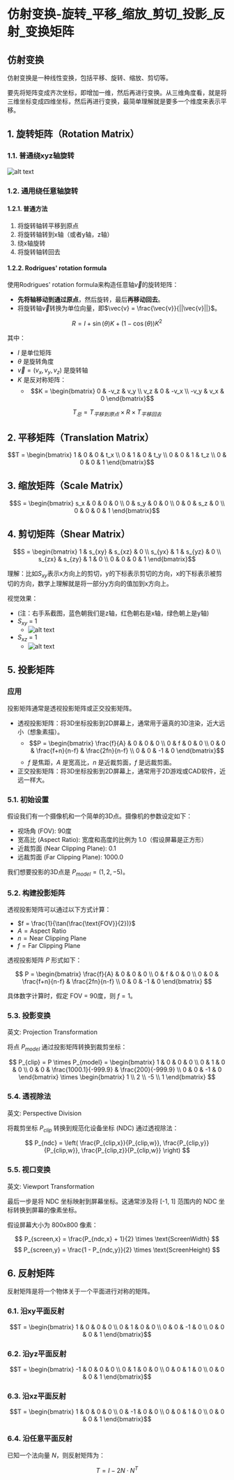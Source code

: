 # 仿射变换-旋转_平移_缩放_剪切_投影_反射_变换矩阵

## 仿射变换

仿射变换是一种线性变换，包括平移、旋转、缩放、剪切等。

要先将矩阵变成齐次坐标，即增加一维，然后再进行变换。从三维角度看，就是将三维坐标变成四维坐标，然后再进行变换，最简单理解就是要多一个维度来表示平移。

## 1. 旋转矩阵（Rotation Matrix）

### 1.1. 普通绕xyz轴旋转

![alt text](_attachments/旋转_平移_缩放_剪切_投影_反射_变换矩阵/image.png)

### 1.2. 通用绕任意轴旋转

#### 1.2.1. 普通方法
1. 将旋转轴转平移到原点
2. 将旋转轴转到x轴（或者y轴，z轴）
3. 绕x轴旋转
4. 将旋转轴转回去

#### 1.2.2. Rodrigues' rotation formula
使用Rodrigues' rotation formula来构造任意轴$\vec{v}$的旋转矩阵：

* **先将轴移动到通过原点**，然后旋转，最后**再移动回去**。
* 将旋转轴$\vec{v}$转换为单位向量，即$\vec{v} = \frac{\vec{v}}{||\vec{v}||}$。

$$R = I + \sin(\theta)K + (1 - \cos(\theta))K^2$$

其中：
* $I$ 是单位矩阵
* $\theta$ 是旋转角度
* $\vec{v} = (v_x, v_y, v_z)$ 是旋转轴
* $K$ 是反对称矩阵：
  * $$K = \begin{bmatrix} 0 & -v_z & v_y \\ v_z & 0 & -v_x \\ -v_y & v_x & 0 \end{bmatrix}$$

$$T_总 = T_{平移到原点} \times R \times T_{平移回去}$$

## 2. 平移矩阵（Translation Matrix）

$$T = \begin{bmatrix} 1 & 0 & 0 & t_x \\ 0 & 1 & 0 & t_y \\ 0 & 0 & 1 & t_z \\ 0 & 0 & 0 & 1 \end{bmatrix}$$

## 3. 缩放矩阵（Scale Matrix）

$$S = \begin{bmatrix} s_x & 0 & 0 & 0 \\ 0 & s_y & 0 & 0 \\ 0 & 0 & s_z & 0 \\ 0 & 0 & 0 & 1 \end{bmatrix}$$

## 4. 剪切矩阵（Shear Matrix）

$$S = \begin{bmatrix} 1 & s_{xy} & s_{xz} & 0 \\ s_{yx} & 1 & s_{yz} & 0 \\ s_{zx} & s_{zy} & 1 & 0 \\ 0 & 0 & 0 & 1 \end{bmatrix}$$

理解：比如$S_{xy}$表示x方向上的剪切，y的下标表示剪切的方向，x的下标表示被剪切的方向，数学上理解就是将一部分y方向的值加到x方向上。

视觉效果：
* (注：右手系截图，蓝色朝我们是z轴，红色朝右是x轴，绿色朝上是y轴)
* $S_{xy}$ = 1
  * ![alt text](_attachments/旋转_平移_缩放_剪切_投影_反射_变换矩阵/image-1.png)
* $S_{xz}$ = 1
  * ![alt text](_attachments/旋转_平移_缩放_剪切_投影_反射_变换矩阵/image-2.png)


## 5. 投影矩阵

### 应用

投影矩阵通常是透视投影矩阵或正交投影矩阵。

- 透视投影矩阵：将3D坐标投影到2D屏幕上，通常用于逼真的3D渲染，近大远小（想象素描）。
  - $$P = \begin{bmatrix} \frac{f}{A} & 0 & 0 & 0 \\ 0 & f & 0 & 0 \\ 0 & 0 & \frac{f+n}{n-f} & \frac{2fn}{n-f} \\ 0 & 0 & -1 & 0 \end{bmatrix}$$
  - $f$ 是焦距，$A$ 是宽高比，$n$ 是近裁剪面，$f$ 是远裁剪面。
- 正交投影矩阵：将3D坐标投影到2D屏幕上，通常用于2D游戏或CAD软件，近远一样大。

### 5.1. 初始设置
假设我们有一个摄像机和一个简单的3D点。摄像机的参数设定如下：

- 视场角 (FOV): 90度
- 宽高比 (Aspect Ratio): 宽度和高度的比例为 1.0（假设屏幕是正方形）
- 近裁剪面 (Near Clipping Plane): 0.1
- 远裁剪面 (Far Clipping Plane): 1000.0

我们想要投影的3D点是 $P_{model} = (1, 2, -5)$。

### 5.2. 构建投影矩阵
透视投影矩阵可以通过以下方式计算：
- $f = \frac{1}{\tan(\frac{\text{FOV}}{2})}$
- $A = \text{Aspect Ratio}$
- $n = \text{Near Clipping Plane}$
- $f = \text{Far Clipping Plane}$

透视投影矩阵 $P$ 形式如下：

$$
P = \begin{bmatrix}
\frac{f}{A} & 0 & 0 & 0 \\
0 & f & 0 & 0 \\
0 & 0 & \frac{f+n}{n-f} & \frac{2fn}{n-f} \\
0 & 0 & -1 & 0
\end{bmatrix}
$$

具体数字计算时，假定 FOV = 90度，则 $f = 1$。

### 5.3. 投影变换

英文: Projection Transformation

将点 $P_{model}$ 通过投影矩阵转换到裁剪坐标：

$$
P_{clip} = P \times P_{model} = \begin{bmatrix}
1 & 0 & 0 & 0 \\
0 & 1 & 0 & 0 \\
0 & 0 & \frac{1000.1}{-999.9} & \frac{200}{-999.9} \\
0 & 0 & -1 & 0
\end{bmatrix} \times \begin{bmatrix}
1 \\
2 \\
-5 \\
1
\end{bmatrix}
$$

### 5.4. 透视除法

英文: Perspective Division

将裁剪坐标 $P_{clip}$ 转换到规范化设备坐标 (NDC) 通过透视除法：

$$
P_{ndc} = \left( \frac{P_{clip,x}}{P_{clip,w}}, \frac{P_{clip,y}}{P_{clip,w}}, \frac{P_{clip,z}}{P_{clip,w}} \right)
$$

### 5.5. 视口变换

英文: Viewport Transformation

最后一步是将 NDC 坐标映射到屏幕坐标。这通常涉及将 [-1, 1] 范围内的 NDC 坐标转换到屏幕的像素坐标。

假设屏幕大小为 800x800 像素：

$$
P_{screen,x} = \frac{P_{ndc,x} + 1}{2} \times \text{ScreenWidth}
$$
$$
P_{screen,y} = \frac{1 - P_{ndc,y}}{2} \times \text{ScreenHeight}
$$

## 6. 反射矩阵

反射矩阵是将一个物体关于一个平面进行对称的矩阵。

### 6.1. 沿xy平面反射

$$T = \begin{bmatrix} 1 & 0 & 0 & 0 \\ 0 & 1 & 0 & 0 \\ 0 & 0 & -1 & 0 \\ 0 & 0 & 0 & 1 \end{bmatrix}$$

### 6.2. 沿yz平面反射

$$T = \begin{bmatrix} -1 & 0 & 0 & 0 \\ 0 & 1 & 0 & 0 \\ 0 & 0 & 1 & 0 \\ 0 & 0 & 0 & 1 \end{bmatrix}$$

### 6.3. 沿xz平面反射

$$T = \begin{bmatrix} 1 & 0 & 0 & 0 \\ 0 & -1 & 0 & 0 \\ 0 & 0 & 1 & 0 \\ 0 & 0 & 0 & 1 \end{bmatrix}$$

### 6.4. 沿任意平面反射

已知一个法向量 $N$，则反射矩阵为：

$$T = I - 2N \cdot N^T$$